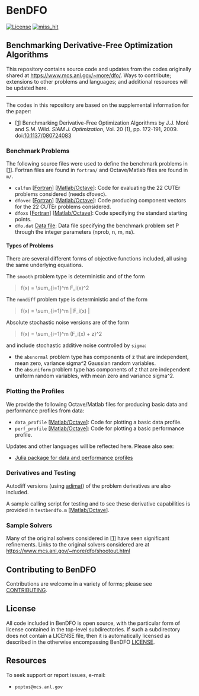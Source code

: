 # BenDFO
[![License](https://img.shields.io/badge/License-BSD_3--Clause-blue.svg)](https://opensource.org/licenses/BSD-3-Clause)    [![miss_hit](https://github.com/POptUS/BenDFO/actions/workflows/miss_hit.yml/badge.svg)](https://github.com/POptUS/BenDFO/actions/workflows/miss_hit.yml)

## Benchmarking Derivative-Free Optimization Algorithms 

This repository contains source code and updates from the codes originally shared at https://www.mcs.anl.gov/~more/dfo/.
Ways to contribute; extensions to other problems and languages; and additional resources will be updated here.

---

The codes in this repository are based on the supplemental information for the paper:
- [[1](#pap1)] Benchmarking Derivative-Free Optimization Algorithms by J.J. Moré and S.M. Wild. *SIAM J. Optimization*, Vol. 20 (1), pp. 172-191, 2009. doi:[10.1137/080724083](https://doi.org/10.1137/080724083)
   

### Benchmark Problems
The following source files were used to define the benchmark problems in [[1](https://github.com/POptUS/BenDFO#pap1)]. Fortran files are found in `fortran/` and Octave/Matlab files are found in `m/`.

- `calfun` [[Fortran](fortran/calfun.f)]  [[Matlab/Octave](m/calfun.m)]:
  Code for evaluating the 22 CUTEr problems considered (needs dfovec).
- `dfovec` [[Fortran](fortran/dfovec.f)]  [[Matlab/Octave](m/dfovec.m)]:
  Code producing component vectors for the 22 CUTEr problems considered.
- `dfoxs` [[Fortran](fortran/dfoxs.f)]  [[Matlab/Octave](m/dfoxs.m)]:
  Code specifying the standard starting points.
- `dfo.dat` [Data file](data/dfo.dat):
  Data file specifying the benchmark problem set P through the integer parameters (nprob, n, m, ns). 

#### Types of Problems
There are several different forms of objective functions included, all using the same underlying equations.

The `smooth` problem type is deterministic and of the form 
> f(x) = \sum_{i=1}^m F_i(x)^2
 
The `nondiff` problem type is deterministic and of the form 
> f(x) = \sum_{i=1}^m | F_i(x) |

Absolute stochastic noise versions are of the form
> f(x) = \sum_{i=1}^m (F_i(x) + z)^2

and include stochastic additive noise controlled by `sigma`:
- the `absnormal` problem type has components of z that are independent, mean zero, variance sigma^2 Gaussian random variables.
- the `absuniform` problem type has components of z that are independent uniform random variables, with mean zero and variance sigma^2.


### Plotting the Profiles
We provide the following Octave/Matlab files for producing basic data and performance profiles from data:

- `data_profile` [[Matlab/Octave](profiling/data_profile.m)]:
    Code for plotting a basic data profile.
- `perf_profile` [[Matlab/Octave](profiling/perf_profile.m)]:
    Code for plotting a basic performance profile.
    
Updates and other languages will be reflected here. Please also see:

- [Julia package for data and performance profiles](https://github.com/JuliaSmoothOptimizers/BenchmarkProfiles.jl)


### Derivatives and Testing
Autodiff versions (using [adimat](https://www.informatik.tu-darmstadt.de/sc/res/sw/adimat/index.en.jsp)) of the problem derivatives are also included.

A sample calling script for testing and to see these derivative capabilities is provided in `testbendfo.m` [[Matlab/Octave](profiling/testbendfo.m)].

### Sample Solvers

Many of the original solvers considered in [[1](https://github.com/POptUS/BenDFO#pap1)] have seen significant refinements. Links to the original solvers considered are at https://www.mcs.anl.gov/~more/dfo/shootout.html 

## Contributing to BenDFO

Contributions are welcome in a variety of forms; please see [CONTRIBUTING](CONTRIBUTING.rst).

## License 

All code included in BenDFO is open source, with the particular form of license contained in the top-level 
subdirectories.  If such a subdirectory does not contain a LICENSE file, then it is automatically licensed 
as described in the otherwise encompassing BenDFO [LICENSE](/LICENSE).  


## Resources

To seek support or report issues, e-mail:

 * ``poptus@mcs.anl.gov``
